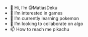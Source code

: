 - 👋 Hi, I’m @MatiasDeku
- 👀 I’m interested in games
- 🌱 I’m currently learning pokemon 
- 💞️ I’m looking to collaborate on algo
- 📫 How to reach me pikachu 

<!---
MatiasDeku/MatiasDeku is a ✨ special ✨ repository because its `README.md` (this file) appears on your GitHub profile.
You can click the Preview link to take a look at your changes.
--->
